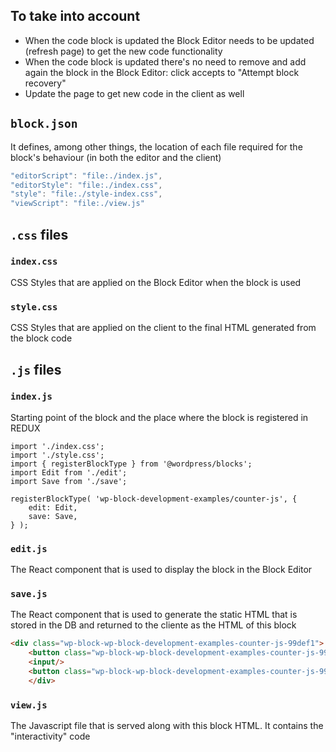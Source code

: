 ## To take into account

- When the code block is updated the Block Editor needs to be updated (refresh page) to get the new code functionality
- When the code block is updated there's no need to remove and add again the block in the Block Editor: click accepts to  "Attempt block recovery"
- Update the page to get new code in the client as well


## `block.json`

It defines, among other things, the location of each file required for the block's behaviour (in both the editor and the client)

```js
"editorScript": "file:./index.js",
"editorStyle": "file:./index.css",
"style": "file:./style-index.css",
"viewScript": "file:./view.js"
```


## `.css` files

### `index.css`

CSS Styles that are applied on the Block Editor when the block is used 

### `style.css`

CSS Styles that are applied on the client to the final HTML generated from the block code


## `.js` files

### `index.js`

Starting point of the block and the place where the block is registered in REDUX

```
import './index.css';
import './style.css';
import { registerBlockType } from '@wordpress/blocks';
import Edit from './edit';
import Save from './save';

registerBlockType( 'wp-block-development-examples/counter-js', {
	edit: Edit,
	save: Save,
} );
```

### `edit.js`

The React component that is used to display the block in the Block Editor

### `save.js`

The React component that is used to generate the static HTML that is stored in the DB and returned to the cliente as the HTML of this block

```html
<div class="wp-block-wp-block-development-examples-counter-js-99def1">
    <button class="wp-block-wp-block-development-examples-counter-js-99def1__increment">+</button>
    <input/>
    <button class="wp-block-wp-block-development-examples-counter-js-99def1__decrement">-</button>
    </div>
```

### `view.js`

The Javascript file that is served along with this block HTML. It contains the "interactivity" code
